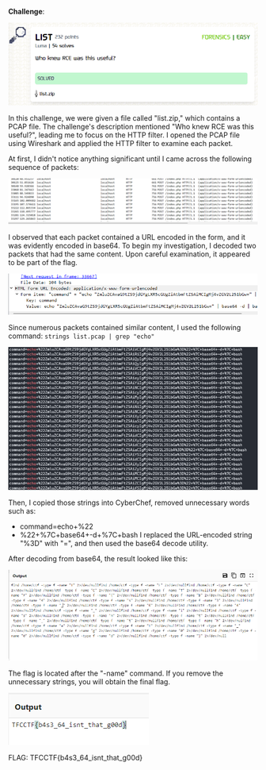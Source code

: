 **Challenge**:

![Alt text](image.png)

In this challenge, we were given a file called "list.zip," which contains a PCAP file. The challenge's description mentioned "Who knew RCE was this useful?", leading me to focus on the HTTP filter. I opened the PCAP file using Wireshark and applied the HTTP filter to examine each packet.

At first, I didn't notice anything significant until I came across the following sequence of packets:

![Alt text](image-1.png)

I observed that each packet contained a URL encoded in the form, and it was evidently encoded in base64. To begin my investigation, I decoded two packets that had the same content. Upon careful examination, it appeared to be part of the flag.

![Alt text](image-2.png)

Since numerous packets contained similar content, I used the following command:
`strings list.pcap | grep "echo"`

![Alt text](image-3.png)

Then, I copied those strings into CyberChef, removed unnecessary words such as:
- command=echo+%22
- %22+%7C+base64+-d+%7C+bash
I replaced the URL-encoded string "%3D" with "=", and then used the base64 decode utility.

After decoding from base64, the result looked like this:

![Alt text](image-4.png)

The flag is located after the "-name" command. If you remove the unnecessary strings, you will obtain the final flag.

![Alt text](image-5.png)

FLAG: TFCCTF{b4s3_64_isnt_that_g00d}